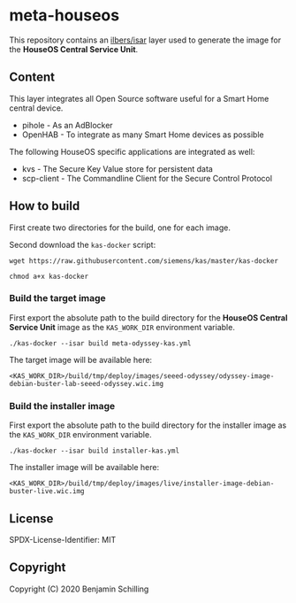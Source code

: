 # meta-houseos

This repository contains an [ilbers/isar](https://github.com/ilbers/isar) layer used to generate the image for the **HouseOS Central Service Unit**.

## Content

This layer integrates all Open Source software useful for a Smart Home central device.

- pihole - As an AdBlocker
- OpenHAB - To integrate as many Smart Home devices as possible

The following HouseOS specific applications are integrated as well:

- kvs - The Secure Key Value store for persistent data
- scp-client - The Commandline Client for the Secure Control Protocol

## How to build

First create two directories for the build, one for each image.

Second download the `kas-docker` script:

`wget https://raw.githubusercontent.com/siemens/kas/master/kas-docker`

`chmod a+x kas-docker`

### Build the target image

First export the absolute path to the build directory for the **HouseOS Central Service Unit** image as the `KAS_WORK_DIR` environment variable.

`./kas-docker --isar build meta-odyssey-kas.yml`

The target image will be available here:

`<KAS_WORK_DIR>/build/tmp/deploy/images/seeed-odyssey/odyssey-image-debian-buster-lab-seeed-odyssey.wic.img`

### Build the installer image

First export the absolute path to the build directory for the installer image as the `KAS_WORK_DIR` environment variable.

`./kas-docker --isar build installer-kas.yml`

The installer image will be available here:

`<KAS_WORK_DIR>/build/tmp/deploy/images/live/installer-image-debian-buster-live.wic.img`

## License

SPDX-License-Identifier: MIT

## Copyright 

Copyright (C) 2020 Benjamin Schilling